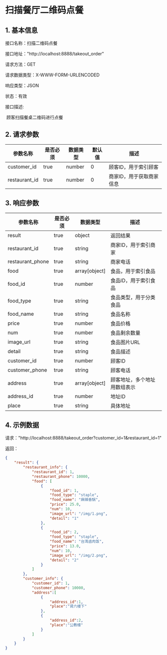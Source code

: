 # 扫描餐厅二维码点餐

## 1. 基本信息

接口名称：扫描二维码点餐

接口地址："http://localhost:8888/takeout_order"

请求方法：GET

请求数据类型：X-WWW-FORM-URLENCODED

响应类型：JSON

状态：有效

接口描述:

​	顾客扫描餐桌二维码进行点餐



## 2. 请求参数

| 参数名称      | 是否必须 | 数据类型 | 默认值 | 描述                     |
| ------------- | -------- | -------- | ------ | ------------------------ |
| customer_id   | true     | number   | 0      | 顾客ID，用于索引顾客     |
| restaurant_id | true     | number   | 0      | 商家ID，用于获取商家信息 |



## 3. 响应参数

| 参数名称         | 是否必须 | 数据类型      | 描述                         |
| ---------------- | -------- | ------------- | ---------------------------- |
| result           | true     | object        | 返回结果                     |
| restaurant_id    | true     | string        | 商家ID，用于索引商家         |
| restaurant_phone | true     | string        | 商家电话                     |
| food             | true     | array[object] | 食品，用于索引食品           |
| food_id          | true     | number        | 食品ID，用于索引食品         |
| food_type        | true     | string        | 食品类型，用于分类食品       |
| food_name        | true     | string        | 食品名称                     |
| price            | true     | number        | 食品价格                     |
| num              | true     | number        | 食品剩余数量                 |
| image_url        | true     | string        | 食品图片URL                  |
| detail           | true     | string        | 食品描述                     |
| customer_id      | true     | number        | 顾客ID                       |
| customer_phone   | true     | string        | 顾客电话                     |
| address          | true     | array[object] | 顾客地址，多个地址用数组表示 |
| address_id       | true     | number        | 地址ID                       |
| place            | true     | string        | 具体地址                     |



## 4. 示例数据

请求："http://localhost:8888/takeout_order?customer_id=1&restaurant_id=1"

返回：

```json
{
    "result": {
        "restaurant_info": {
            "restaurant_id": 1,
            "restaurant_phone": 10000,
            "food": [
                {
                    "food_id": 1,
                    "food_type": "staple",
                    "food_name": "麻辣香锅",
                    "price": 25.0,
                    "num": 10,
                    "image_url": "/img/1.png",
                    "detail": "1"
                },
                {
                    "food_id": 2,
                    "food_type": "staple",
                    "food_name": "台湾卤肉饭",
                    "price": 13.0,
                    "num": 10,
                    "image_url": "/img/2.png",
                    "detail": "2"
                }
            ]
        },
        "customer_info": {
            "customer_id": 1,
            "customer_phone": 10000,
            "address":[
                {
                    "address_id":1,
                    "place":"肾六楼下"
                },
                {
                    "address_id":2,
                    "place":"公教楼"
                }
            ]
        }
    }
}
```

